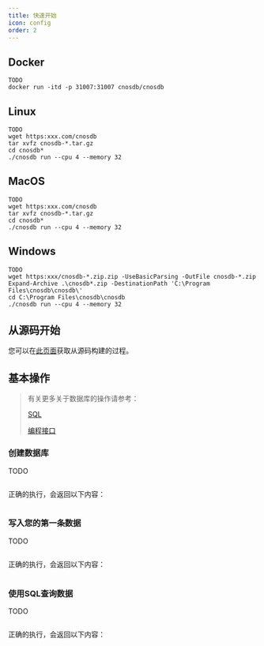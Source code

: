 ```yaml
---
title: 快速开始
icon: config
order: 2
---
```


## Docker

```
TODO
docker run -itd -p 31007:31007 cnosdb/cnosdb
```

## Linux
```
TODO
wget https:xxx.com/cnosdb
tar xvfz cnosdb-*.tar.gz
cd cnosdb*
./cnosdb run --cpu 4 --memory 32
```

## MacOS

```
TODO
wget https:xxx.com/cnosdb
tar xvfz cnosdb-*.tar.gz
cd cnosdb*
./cnosdb run --cpu 4 --memory 32
```

## Windows
```
TODO
wget https:xxx/cnosdb-*.zip.zip -UseBasicParsing -OutFile cnosdb-*.zip
Expand-Archive .\cnosdb*.zip -DestinationPath 'C:\Program Files\cnosdb\cnosdb\'
cd C:\Program Files\cnosdb\cnosdb
./cnosdb run --cpu 4 --memory 32
```

## 从源码开始

您可以在[此页面](https://github.com/cnosdb/cnosdb/blob/main/docs/get-started.md)获取从源码构建的过程。


## 基本操作
> 有关更多关于数据库的操作请参考：
>
> [SQL](reference/sql.md)
>
> [编程接口](reference/api.md)


### 创建数据库
TODO
```

```
正确的执行，会返回以下内容：
```
```

### 写入您的第一条数据
TODO
```
```
正确的执行，会返回以下内容：
```
```

### 使用SQL查询数据
TODO
```
```
正确的执行，会返回以下内容：
```
```